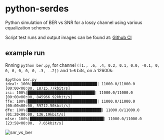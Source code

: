 # python-serdes

Python simulation of BER vs SNR for a lossy channel using various equalization schemes

Script test runs and output images can be found at:
[Github CI](https://github.com/arthurbenemann/python-serdes/actions/workflows/python-app.yml)

## example run
Rnning `python ber.py`, for channel `([1., .6, .4, 0.2, 0.1, 0.0, -0.1, 0, 0, 0, 0, 0, 0, .3, -.2])` and `1e6` bits, on a 12600k:
```
$python ber.py
ideal: 100%|█████████████████████████████| 11000.0/11000.0 [00:00<00:00, 18715.77kbit/s] 
isi: 100%|██████████████████████████████| 11000.0/11000.0 [00:00<00:00, 845966.92kbit/s] 
ffe: 100%|███████████████████████████████| 11000.0/11000.0 [00:00<00:00, 59712.50kbit/s] 
dfe: 100%|█████████████████████████████████| 11000.0/11000.0 [01:20<00:00, 136.19kbit/s] 
mlse: 100%|█████████████████████████████████| 11000.0/11000.0 [23:58<00:00,  7.65kbit/s]
```
![snr_vs_ber](https://user-images.githubusercontent.com/3289118/224576588-876d92e4-a7e1-4892-87ba-3def970051d3.png)

